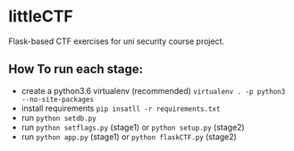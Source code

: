 # littleCTF
Flask-based CTF exercises for uni security course project.

## How To run each stage:
- create a python3.6 virtualenv (recommended) ```virtualenv . -p python3 --no-site-packages```
- install requirements ```pip insatll -r requirements.txt```
- run ```python setdb.py```
- run ```python setflags.py``` (stage1) or ```python setup.py``` (stage2)
- run ```python app.py``` (stage1) or ```python flaskCTF.py``` (stage2)
